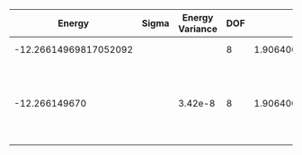 | Energy                | Sigma | Energy Variance | DOF | Einf              | Method                                                       | Data Repository                    |
|-----------------------|-------|-----------------|-----|-------------------|--------------------------------------------------------------|------------------------------------|
| -12.26614969817052092 |       |                 | 8   | 1.906400617142857 | Lanczos (Quspin + Scipy)                                     | https://weinbe58.github.io/QuSpin/ |
| -12.266149670         |       | 3.42e-8         | 8   | 1.906400617142857 | DMRG (maxbonddim = 1550, extrapolated energy -12.266149729 +/- 5E-8 |                                    |
